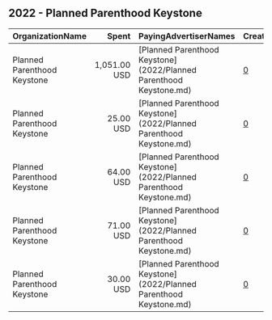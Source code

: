 ## 2022 - Planned Parenthood Keystone 
|OrganizationName|Spent|PayingAdvertiserNames|CreativeUrls|Impressions|Genders|AgeBrackets|CountryCodes|BillingAddresses|CandidateBallotInformation|
|:---|---:|:---|:---|---:|:---|:---|:---|:---|:---|
|Planned Parenthood Keystone|1,051.00 USD|[Planned Parenthood Keystone](2022/Planned Parenthood Keystone.md)|[0](https://www.snap.com/political-ads/asset/563f20de08e13fd864ed885466957d184038e90753b299e044ff7d4a9e88e1c5?mediaType=mp4)|160,968||18-45|united states|"610 Louis Drive, STE 300,Warminster,18974,US"||
|Planned Parenthood Keystone|25.00 USD|[Planned Parenthood Keystone](2022/Planned Parenthood Keystone.md)|[0](https://www.snap.com/political-ads/asset/3fa05914b8d40f09dc8206dd7c58791071e9602ee7018d2bf605143a31428dc2?mediaType=mp4)|4,562||18+|united states|"610 Louis Drive, STE 300,Warminster,18974,US"||
|Planned Parenthood Keystone|64.00 USD|[Planned Parenthood Keystone](2022/Planned Parenthood Keystone.md)|[0](https://www.snap.com/political-ads/asset/10efc9674ba98f750b119fc283da9b6d0fedc0a36ab37a3ee81c35caf328f4a3?mediaType=mp4)|28,219||18+|united states|"610 Louis Drive, STE 300,Warminster,18974,US"||
|Planned Parenthood Keystone|71.00 USD|[Planned Parenthood Keystone](2022/Planned Parenthood Keystone.md)|[0](https://www.snap.com/political-ads/asset/6c16cce8d8fefd08f629c6400dc1eda91a5b2a306ac24a58b105d631696a7ad7?mediaType=mp4)|12,642||18+|united states|"610 Louis Drive, STE 300,Warminster,18974,US"||
|Planned Parenthood Keystone|30.00 USD|[Planned Parenthood Keystone](2022/Planned Parenthood Keystone.md)|[0](https://www.snap.com/political-ads/asset/7b0ee86fd46f0315cc4c3f1660f33f73f65c062185dcfb1a10e7789e8716aaa6?mediaType=mp4)|13,546||18+|united states|"610 Louis Drive, STE 300,Warminster,18974,US"||
